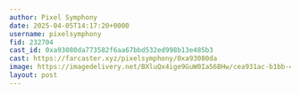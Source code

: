 ```yaml
---
author: Pixel Symphony
date: 2025-04-05T14:17:20+0000
username: pixelsymphony
fid: 232704
cast_id: 0xa93080da773582f6aa67bbd532ed998b13e485b3
cast: https://farcaster.xyz/pixelsymphony/0xa93080da
image: https://imagedelivery.net/BXluQx4ige9GuW0Ia56BHw/cea931ac-b1bb-4d2e-7f96-193417365a00/original
layout: post
---
```


<img src='https://imagedelivery.net/BXluQx4ige9GuW0Ia56BHw/cea931ac-b1bb-4d2e-7f96-193417365a00/original' alt='' referrerpolicy='no-referrer'/>
